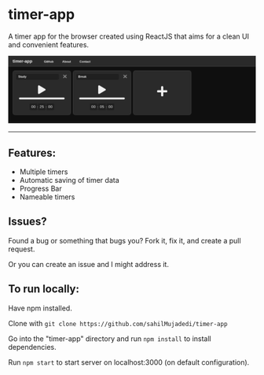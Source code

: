 # timer-app

A timer app for the browser created using ReactJS that aims for a clean UI and convenient features.

![Screenshot of timer-app](public/README.png "timer-app")

<hr>

## Features:
- Multiple timers
- Automatic saving of timer data
- Progress Bar
- Nameable timers

## Issues?
Found a bug or something that bugs you?
Fork it, fix it, and create a pull request.

Or you can create an issue and I might address it.

## To run locally:
Have npm installed.

Clone with 
  ```git clone https://github.com/sahilMujadedi/timer-app```

Go into the "timer-app" directory and run
  ```npm install```
to install dependencies.

Run
  ```npm start```
to start server on localhost:3000 (on default configuration).
  
